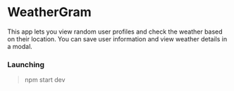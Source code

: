 # WeatherGram

This app lets you view random user profiles and check the weather based on their location. You can save user information and view weather details in a modal.

### Launching

> npm start dev
